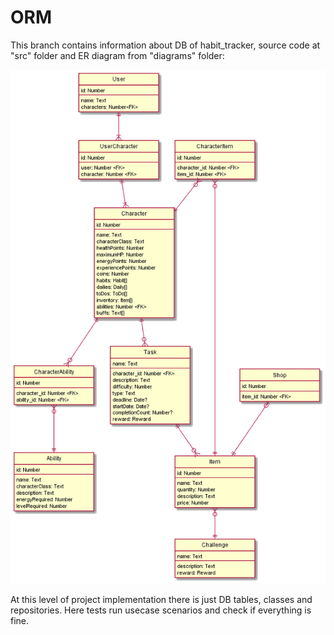 # ORM

This branch contains information about DB of habit_tracker, source code at "src" folder and ER diagram from "diagrams" folder:

![](https://github.com/mementomorri/habit_tracker/blob/ORM/diagrams/er.png)

At this level of project implementation there is just DB tables, classes and repositories. Here tests run usecase scenarios and check if everything is fine.
